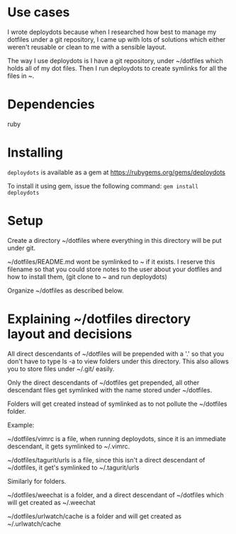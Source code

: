 Use cases
=========
I wrote deploydots because when I researched how best to manage my dotfiles under a git repository, 
I came up with lots of solutions which either weren't reusable or clean to me with a sensible layout.

The way I use deploydots is I have a git repository, under ~/dotfiles which holds all of my dot files.
Then I run deploydots to create symlinks for all the files in ~.

Dependencies
============
ruby

Installing
==========
```deploydots``` is available as a gem at https://rubygems.org/gems/deploydots

To install it using gem, issue the following command: ```gem install deploydots```

Setup
=====
Create a directory ~/dotfiles where everything in this directory will be put under git.

~/dotfiles/README.md wont be symlinked to ~ if it exists.
I reserve this filename so that you could store notes to the user about your dotfiles and how to install them, (git clone to ~ and run deploydots)

Organize ~/dotfiles as described below.

Explaining ~/dotfiles directory layout and decisions
====================================================
All direct descendants of ~/dotfiles will be prepended with a '.' so that you don't have to type ls -a to view folders under this directory.
This also allows you to store files under ~/.git/ easily.

Only the direct descendants of ~/dotfiles get prepended, all other descendant files get symlinked with the name stored under ~/dotfiles.

Folders will get created instead of symlinked as to not pollute the ~/dotfiles folder.

Example:

~/dotfiles/vimrc is a file, when running deploydots, since it is an immediate descendant, it gets symlinked to ~/.vimrc.

~/dotfiles/tagurit/urls is a file, since this isn't a direct descendant of ~/dotfiles, it get's symlinked to ~/.tagurit/urls

Similarly for folders.

~/dotfiles/weechat is a folder, and a direct descendant of ~/dotfiles which will get created as ~/.weechat

~/dotfiles/urlwatch/cache is a folder and will get created as ~/.urlwatch/cache
